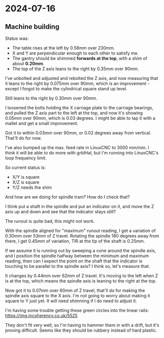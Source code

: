 # 2024-07-16

## Machine building

Status was:

 * The table rises at the left by 0.58mm over 230mm.
 * X and Y are perpendicular enough to each other to satisfy me.
 * The gantry should be shimmed **forwards at the top**, with a shim of about **0.20mm**.
 * The top of the Z axis leans to the right by 0.35mm over 90mm.

I've unbolted and adjusted and rebolted the Z axis, and now measuring
that it leans to the right by 0.075mm over 90mm, which is an improvement - except
I forgot to make the cylindrical square stand up level.

Still leans to the right by 0.30mm over 90mm.

I loosened the bolts holding the X carriage plate to the carriage bearings,
and pulled the Z axis part to the left at the top, and now
it's showing 0.05mm over 90mm, which is 0.03 degrees. I might be able to tap
it with a mallet and get a small improvement.

Got it to within 0.03mm over 90mm, or 0.02 degrees away from vertical. That'll do
for now.

I've also bumped up the max. feed rate in LinuxCNC to 3000 mm/min. I think it
will be able to do more with grblHal, but I'm running into LinuxCNC's loop
frequency limit.

So current status is:

 * X/Y is square
 * X/Z is square
 * Y/Z needs the shim

And how are we doing for spindle tram? How do I check that?

I think put a shaft in the spindle and put an indicator on it,
and move the Z axis up and down and see that the indicator stays still?

The runout is quite bad, this might not work.

With the spindle aligned for "maximum" runout reading, I get
a variation of 0.30mm over 53mm of Z travel. Rotating the
spindle 180 degrees away from there, I get 0.45mm of variation,
TIR at the tip of the shaft is 0.25mm.

If we assume it is running out by sweeping a cone around the
spindle axis, and I position the spindle halfway between the
minimum and maximum reading, then can I expect the point on
the shaft that the indicator is touching to be parallel to
the spindle axis? I think so, let's measure that.

It changes by 0.44mm over 62mm of Z travel. It's moving to
the left when Z is at the top, which means the spindle axis
is leaning to the right at the top.

Now got it to 0.07mm over 60mm of Z travel, that'll do for making
the spindle axis square to the X axis. I'm not going to worry about
making it square to Y just yet. It will need shimming if I do need
to adjust it.

I'm having some trouble getting these green circles into the
linear rails: https://img.incoherency.co.uk/5525

They don't fit very well, so I'm having to hammer them in with a drift,
but it's proving difficult. Seems like they should be rubbery instead
of hard plastic.
